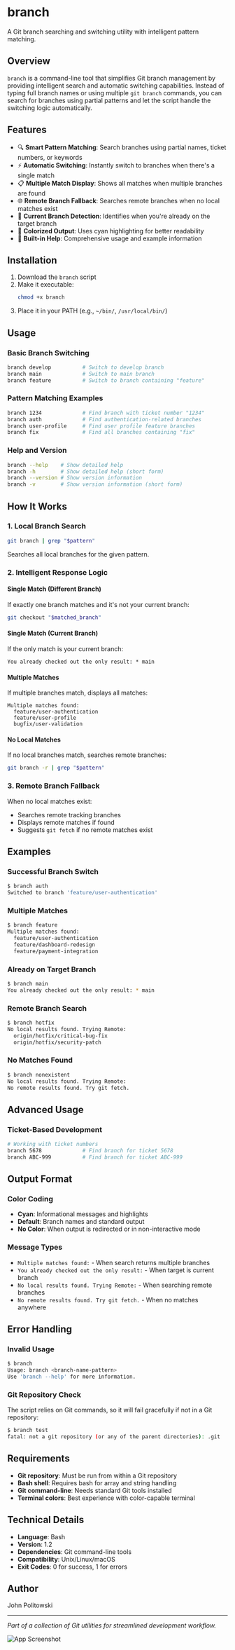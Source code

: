 # branch

A Git branch searching and switching utility with intelligent pattern matching.

## Overview

`branch` is a command-line tool that simplifies Git branch management by providing intelligent search and automatic switching capabilities. Instead of typing full branch names or using multiple `git branch` commands, you can search for branches using partial patterns and let the script handle the switching logic automatically.

## Features

- 🔍 **Smart Pattern Matching**: Search branches using partial names, ticket numbers, or keywords
- ⚡ **Automatic Switching**: Instantly switch to branches when there's a single match
- 📋 **Multiple Match Display**: Shows all matches when multiple branches are found
- 🌐 **Remote Branch Fallback**: Searches remote branches when no local matches exist
- 🎯 **Current Branch Detection**: Identifies when you're already on the target branch
- 🎨 **Colorized Output**: Uses cyan highlighting for better readability
- 📖 **Built-in Help**: Comprehensive usage and example information

## Installation

1. Download the `branch` script
2. Make it executable:
   ```bash
   chmod +x branch
   ```
3. Place it in your PATH (e.g., `~/bin/`, `/usr/local/bin/`)

## Usage

### Basic Branch Switching
```bash
branch develop          # Switch to develop branch
branch main             # Switch to main branch
branch feature          # Switch to branch containing "feature"
```

### Pattern Matching Examples
```bash
branch 1234             # Find branch with ticket number "1234"
branch auth             # Find authentication-related branches
branch user-profile     # Find user profile feature branches
branch fix              # Find all branches containing "fix"
```

### Help and Version
```bash
branch --help    # Show detailed help
branch -h        # Show detailed help (short form)
branch --version # Show version information
branch -v        # Show version information (short form)
```

## How It Works

### 1. Local Branch Search
```bash
git branch | grep "$pattern"
```
Searches all local branches for the given pattern.

### 2. Intelligent Response Logic

#### Single Match (Different Branch)
If exactly one branch matches and it's not your current branch:
```bash
git checkout "$matched_branch"
```

#### Single Match (Current Branch)
If the only match is your current branch:
```
You already checked out the only result: * main
```

#### Multiple Matches
If multiple branches match, displays all matches:
```
Multiple matches found:
  feature/user-authentication
  feature/user-profile
  bugfix/user-validation
```

#### No Local Matches
If no local branches match, searches remote branches:
```bash
git branch -r | grep "$pattern"
```

### 3. Remote Branch Fallback
When no local matches exist:
- Searches remote tracking branches
- Displays remote matches if found
- Suggests `git fetch` if no remote matches exist

## Examples

### Successful Branch Switch
```bash
$ branch auth
Switched to branch 'feature/user-authentication'
```

### Multiple Matches
```bash
$ branch feature
Multiple matches found:
  feature/user-authentication
  feature/dashboard-redesign
  feature/payment-integration
```

### Already on Target Branch
```bash
$ branch main
You already checked out the only result: * main
```

### Remote Branch Search
```bash
$ branch hotfix
No local results found. Trying Remote:
  origin/hotfix/critical-bug-fix
  origin/hotfix/security-patch
```

### No Matches Found
```bash
$ branch nonexistent
No local results found. Trying Remote:
No remote results found. Try git fetch.
```

## Advanced Usage

### Ticket-Based Development
```bash
# Working with ticket numbers
branch 5678             # Find branch for ticket 5678
branch ABC-999          # Find branch for ticket ABC-999
```

## Output Format

### Color Coding
- **Cyan**: Informational messages and highlights
- **Default**: Branch names and standard output
- **No Color**: When output is redirected or in non-interactive mode

### Message Types
- `Multiple matches found:` - When search returns multiple branches
- `You already checked out the only result:` - When target is current branch
- `No local results found. Trying Remote:` - When searching remote branches
- `No remote results found. Try git fetch.` - When no matches anywhere

## Error Handling

### Invalid Usage
```bash
$ branch
Usage: branch <branch-name-pattern>
Use 'branch --help' for more information.
```

### Git Repository Check
The script relies on Git commands, so it will fail gracefully if not in a Git repository:
```bash
$ branch test
fatal: not a git repository (or any of the parent directories): .git
```
## Requirements

- **Git repository**: Must be run from within a Git repository
- **Bash shell**: Requires bash for array and string handling
- **Git command-line**: Needs standard Git tools installed
- **Terminal colors**: Best experience with color-capable terminal

## Technical Details

- **Language**: Bash
- **Version**: 1.2
- **Dependencies**: Git command-line tools
- **Compatibility**: Unix/Linux/macOS
- **Exit Codes**: 0 for success, 1 for errors


## Author

John Politowski

---

*Part of a collection of Git utilities for streamlined development workflow.*

![App Screenshot](branch-usage.png)

